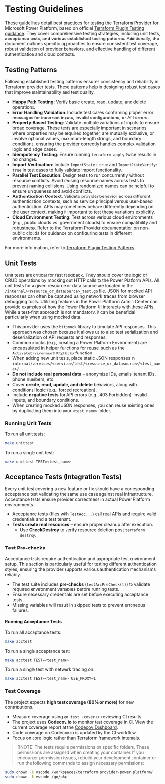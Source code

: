 # Testing Guidelines

These guidelines detail best practices for testing the Terraform Provider for Microsoft Power Platform, based on official [Terraform Plugin Testing guidance](https://developer.hashicorp.com/terraform/plugin/testing). They cover comprehensive testing strategies, including unit tests, acceptance tests, and various established testing patterns. Additionally, the document outlines specific approaches to ensure consistent test coverage, robust validation of provider behaviors, and effective handling of different authentication and cloud contexts.

## Testing Patterns

Following established testing patterns ensures consistency and reliability in Terraform provider tests. These patterns help in designing robust test cases that improve maintainability and test quality.

- **Happy Path Testing**: Verify basic create, read, update, and delete operations.
- **Error Handling Validation**: Include test cases confirming proper error messages for incorrect inputs, invalid configurations, or API errors.
- **Property-Based Testing**: Validate multiple variations of inputs to ensure broad coverage. These tests are especially important in scenarios where properties may be required together, are mutually exclusive, or involve optional values, maximum-length strings, and boundary conditions, ensuring the provider correctly handles complex validation logic and edge cases.
- **Idempotency Testing**: Ensure running `terraform apply` twice results in no changes.
- **Import Verification**: Include `ImportState: true` and `ImportStateVerify: true` in test cases to fully validate import functionality.
- **Parallel Test Execution**: Design tests to run concurrently without resource conflicts. Avoid reusing resource names across tests to prevent naming collisions. Using randomized names can be helpful to ensure uniqueness and avoid conflicts.
- **Authentication Context**: Validate provider behavior across different authentication contexts, such as service principal versus user-based authentication. APIs may sometimes behave differently depending on the user context, making it important to test these variations explicitly.
- **Cloud Environment Testing**: Test across various cloud environments (e.g., public clouds vs. government clouds) to ensure compatibility and robustness. Refer to the [Terraform Provider documentation on non-public clouds](https://registry.terraform.io/providers/microsoft/power-platform/latest/docs/guides/nonpublic_clouds) for guidance on configuring tests in different environments.

For more information, refer to [Terraform Plugin Testing Patterns](https://developer.hashicorp.com/terraform/plugin/testing/testing-patterns).

## Unit Tests

Unit tests are critical for fast feedback. They should cover the logic of CRUD operations by mocking out HTTP calls to the Power Platform APIs. All unit tests for a given resource or data source are located in the `/internal/<resource_or_datasource>_test.go` file. JSON for mocked API responses can often be captured using network traces from browser debugging tools. Utilizing features in the Power Platform Admin Center can provide examples of how the Power Platform UI interacts with these APIs. While a test-first approach is not mandatory, it can be beneficial, particularly when using mocked data.&#x20;

- This provider uses the `httpmock` library to simulate API responses. This approach was chosen because it allows us to also test serialization and deserialization of API requests and responses.
- Common mocks (e.g., creating a Power Platform Environment) are encapsulated in helper functions for reuse, such as the `ActivateEnvironmentHttpMocks` function.
- When adding new unit tests, place static JSON responses in `internal/services/<service>/test/<resource_or_datasource>/<test_name>/...`.
- **Do not include real personal data** – anonymize IDs, emails, tenant IDs, phone numbers, etc.
- Cover **create, read, update, and delete** behaviors, along with conditional logic (e.g., forced recreation).
- Include **negative tests** for API errors (e.g., 403 Forbidden), invalid inputs, and boundary conditions.
- When creating mocked JSON responses, you can reuse existing ones by duplicating them into your `<test_name>` folder.

### Running Unit Tests

To run all unit tests:

```bash
make unittest
```

To run a single unit test:

```bash
make unittest TEST=<test_name>
```

## Acceptance Tests (Integration Tests)

Every unit test covering a new feature or fix should have a corresponding acceptance test validating the same use case against real infrastructure. Acceptance tests ensure provider correctness in actual Power Platform environments.

- Acceptance tests (files with `TestAcc...`) call real APIs and require valid credentials and a test tenant.
- **Tests create real resources** – ensure proper cleanup after execution.
  - Use **CheckDestroy** to verify resource deletion post `terraform destroy`.

### Test Pre-checks

Acceptance tests require authentication and appropriate test environment setup. This section is particularly useful for testing different authentication styles, ensuring the provider supports various authentication mechanisms reliably.

- The test suite includes **pre-checks** (`testAccPreCheck(t)`) to validate required environment variables before running tests.
- Ensure necessary credentials are set before executing acceptance tests.
- Missing variables will result in skipped tests to prevent erroneous failures.

#### Running Acceptance Tests

To run all acceptance tests:

```bash
make acctest
```

To run a single acceptance test:

```bash
make acctest TEST=<test_name>
```

To run a single test with network tracing on:

```bash
make acctest TEST=<test_name> USE_PROXY=1
```

### Test Coverage

The project expects **high test coverage (80% or more)** for new contributions.

- Measure coverage using `go test -cover` or reviewing CI results.
- The project uses **Codecov.io** to monitor test coverage in CI. View the current coverage report at the [Codecov Dashboard](https://app.codecov.io/gh/microsoft/terraform-provider-power-platform).
- Code coverage on Codecov.io is updated by the CI workflow.
- Focus on core logic rather than Terraform framework internals.

> [!NOTE] The tests require permissions on specific folders. These permissions are assigned when creating your container. If you encounter permission issues, rebuild your development container or run the following commands to assign necessary permissions:

```bash
sudo chown -R vscode /workspaces/terraform-provider-power-platform/
sudo chown -R vscode /go/pkg
```
